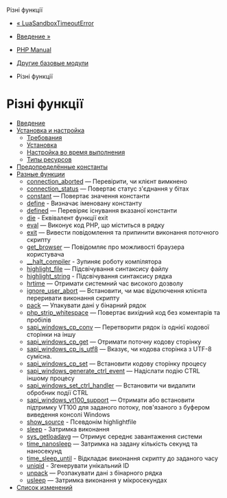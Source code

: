 Різні функції

-   [« LuaSandboxTimeoutError](class.luasandboxtimeouterror.html)
    
-   [Введение »](intro.misc.html)
    
-   [PHP Manual](index.html)
    
-   [Другие базовые модули](refs.basic.other.html)
    
-   Різні функції
    

# Різні функції

-   [Введение](intro.misc.html)
-   [Установка и настройка](misc.setup.html)
    -   [Требования](misc.requirements.html)
    -   [Установка](misc.installation.html)
    -   [Настройка во время выполнения](misc.configuration.html)
    -   [Типы ресурсов](misc.resources.html)
-   [Предопределённые константы](misc.constants.html)
-   [Разные функции](ref.misc.html)
    -   [connection\_aborted](function.connection-aborted.html) — Перевірити, чи клієнт вимкнено
    -   [connection\_status](function.connection-status.html) — Повертає статус з'єднання у бітах
    -   [constant](function.constant.html) — Повертає значення константи
    -   [define](function.define.html) - Визначає іменовану константу
    -   [defined](function.defined.html) — Перевіряє існування вказаної константи
    -   [die](function.die.html) - Еквівалент функції exit
    -   [eval](function.eval.html) — Виконує код PHP, що міститься в рядку
    -   [exit](function.exit.html) — Вивести повідомлення та припинити виконання поточного скрипту
    -   [get\_browser](function.get-browser.html) — Повідомляє про можливості браузера користувача
    -   [\_\_halt\_compiler](function.halt-compiler.html) - Зупиняє роботу компілятора
    -   [highlight\_file](function.highlight-file.html) — Підсвічування синтаксису файлу
    -   [highlight\_string](function.highlight-string.html) - Підсвічування синтаксису рядка
    -   [hrtime](function.hrtime.html) — Отримати системний час високого дозволу
    -   [ignore\_user\_abort](function.ignore-user-abort.html) — Встановити, чи має відключення клієнта переривати виконання скрипту
    -   [pack](function.pack.html) — Упакувати дані у бінарний рядок
    -   [php\_strip\_whitespace](function.php-strip-whitespace.html) — Повертає вихідний код без коментарів та пробілів
    -   [sapi\_windows\_cp\_conv](function.sapi-windows-cp-conv.html) — Перетворити рядок із однієї кодової сторінки на іншу
    -   [sapi\_windows\_cp\_get](function.sapi-windows-cp-get.html) — Отримати поточну кодову сторінку
    -   [sapi\_windows\_cp\_is\_utf8](function.sapi-windows-cp-is-utf8.html) — Вказує, чи кодова сторінка з UTF-8 сумісна.
    -   [sapi\_windows\_cp\_set](function.sapi-windows-cp-set.html) — Встановити кодову сторінку процесу
    -   [sapi\_windows\_generate\_ctrl\_event](function.sapi-windows-generate-ctrl-event.html) — Надіслати подію CTRL іншому процесу
    -   [sapi\_windows\_set\_ctrl\_handler](function.sapi-windows-set-ctrl-handler.html) — Встановити чи видалити обробник події CTRL
    -   [sapi\_windows\_vt100\_support](function.sapi-windows-vt100-support.html) — Отримати або встановити підтримку VT100 для заданого потоку, пов'язаного з буфером виведення консолі Windows
    -   [show\_source](function.show-source.html) - Псевдонім highlightfile
    -   [sleep](function.sleep.html) - Затримка виконання
    -   [sys\_getloadavg](function.sys-getloadavg.html) — Отримує середнє завантаження системи
    -   [time\_nanosleep](function.time-nanosleep.html) — Затримка на задану кількість секунд та наносекунд
    -   [time\_sleep\_until](function.time-sleep-until.html) - Відкладає виконання скрипту до заданого часу
    -   [uniqid](function.uniqid.html) - Згенерувати унікальний ID
    -   [unpack](function.unpack.html) — Розпакувати дані з бінарного рядка
    -   [usleep](function.usleep.html) — Затримка виконання у мікросекундах
-   [Список изменений](changelog.misc.html)